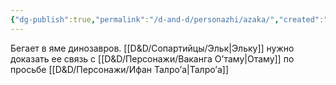 ```yaml
---
{"dg-publish":true,"permalink":"/d-and-d/personazhi/azaka/","created":"2023-12-18T12:50:16.000+04:00","updated":"2024-01-23T15:38:19.860+04:00"}
---
```



Бегает в яме динозавров. [[D&D/Сопартийцы/Эльк\|Эльку]] нужно доказать ее связь с [[D&D/Персонажи/Ваканга О’таму\|Отаму]] по просьбе [[D&D/Персонажи/Ифан Талро’a\|Талро’a]]